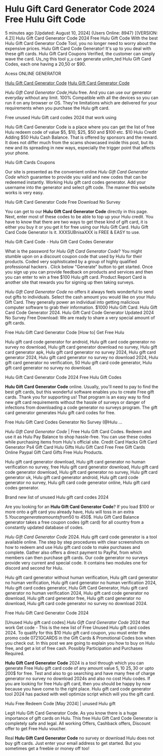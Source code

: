 # Hulu Gift Card Generator Code 2024 Free Hulu Gift Code

5 minutes ago [Updated: August 10, 2024] {Users Online: 8947} [(VERSION: 4.2)] Hulu Gift Card Generator Code 2024 Free Hulu Gift Code  With the best Hulu Gift Card Generator Code Tool, you no longer need to worry about the expensive prices. Hulu Gift Card Code Generator! It's up to you deal with these gift cards. Hulu Gift Card Coupons Verified, the customer can simply wave the card. Us_ng this tool y_u can generate unlim_ted Hulu Gift Card Codes, each one having a $20,$50 or $90.

Acess ONLINE GENERATOR

[Hulu Gift Card Generator Code](http://rmdld.site/grcfdfo)
[Hulu Gift Card Generator Code](http://rmdld.site/grcfdfo)

*Hulu Gift Card Generator Code*,Hulu free. And you can use our generator everyday without any limit. 100% Compatible with all the devices so you can run it on any browser or OS. They're limitations which are delivered for your requirements when you purchase the Hulu gift card. 

Free unused Hulu Gift card codes 2024 that work using

Hulu Gift Card Generator Code is a place where you can get the list of free Hulu redeem code of value $5, $10, $25, $50 and $100 etc. $10 Hulu Credit Adding $50 Hulu Cash Balance. That is offered by sponsors and the reward. It does not differ much from the scams showcased inside this post, but its new and its spreading in new ways, especially the trigger point that affects your phone.

Hulu Gift Cards Coupons

Our site is presented as the convenient online *Hulu Gift Card Generator Code* which guarantee to provide you valid and new codes that can be redeemed instantly. Working Hulu gift card codes generator. Add your username into the generator and select gift code. The manner this website works is very easy.

Hulu Gift Card Generator Code Free Download No Survey

You can get to our **Hulu Gift Card Generator Code** directly in this page. Next, enter most of these codes to be able to top up your Hulu credit. You have to know that there are two ways to get these kind of gift card, it is either you buy it or you get it for free using our Hulu Gift Card. Hulu Gift Card Code Generator Is it. XXXSUBnisaXXX is FREE & EASY to use. 

Hulu Gift Card Code - Hulu Gift Card Codes Generator

What is the password for *Hulu Gift Card Generator Code*? You might stumble upon on a discount coupon code that used by Hulu for their products. Coded very sophisticated by a group of highly qualified professional hackers . Click below "Generate" button to get started. Once you sign up you can provide feedback on products and services and then you can enter to win a free $100 Hulu gift card. Product Report Card is another site that rewards you for signing up then taking surveys.

*Hulu Gift Card Generator Code* no offers it always feels wonderful to send out gifts to individuals. Select the cash amount you would like on your Hulu Gift Card. They generally power an individual into getting malicious computer software to grab their information. $1000 Hulu Gift Card. Hulu Gift Card Code Generator 2024. Hulu Gift Card Code Generator Updated 2024 No Survey Free Download: We are ready to share a very special amount of gift cards.

Free Hulu Gift Card Generator Code [How to] Get Free Hulu

Hulu gift card code generator for android, Hulu gift card code generator no survey no download, Hulu gift card generator download no survey, Hulu gift card generator apk, Hulu gift card generator no survey 2024, Hulu gift card generator 2024, Hulu gift card generator no survey no download 2024, Hulu gift card generator no verification, 50 Hulu gift card code generator, Hulu gift card generator no survey no download.

Hulu Gift Card Generator Code 2024 Free Hulu Gift Codes

**Hulu Gift Card Generator Code** online. Usually, you'll need to pay to find the best gift cards, but this wonderful software enables you to create Free gift cards. Thank you for supporting us! That program is an easy way to find new gift card requirements without the hassle of surveys or danger of infections from downloading a code generator no surveys program. The gift card generator generates Hulu gift card codes for free.

Free Hulu Gift Card Codes Generator No Survey (@Hulu ...

*Hulu Gift Card Generator Code* | Free Hulu Gift Card Codes. Redeem and use it as Hulu Pay Balance to shop hassle-free. You can use these codes while purchasing items from Hulu's official site. Credit Card Hacks Gift Card Generator Ps4 Gift Card Hulu Gifts Hulu Gift Card Free Free Gift Cards Online Paypal Gift Card  Gifts Free Hulu Products. 

Hulu gift card generator download, Hulu gift card generator no human verification no survey, free Hulu gift card generator download, Hulu gift card code generator download, Hulu gift card generator no survey, Hulu gift card generator uk, Hulu gift card generator android, Hulu gift card code generator no survey, Hulu gift card code generator online, Hulu gift card codes generator.

Brand new list of unused Hulu gift card codes 2024

Are you looking for an **Hulu Gift Card Generator Code**? If you load $100 or more onto a gift card you already have, Hulu will toss in an extra $5. You can generate amounts from 50$ to  450$. Hulu Gift Card Balance generator takes a free coupon codes (gift card) for all country from a constantly updated database of codes.

*Hulu Gift Card Generator Code* 2024. Hulu gift card code generator is a tool available online. The step by step procedures with clear screenshots on how to redeem and use Hulu gift card code to make purchases and complete. Gather also offers a direct payment to PayPal, from which members can then purchase gift cards. Our code generator no surveys provide very current and special code. It contains two modules one for discord and second for Hulu.

Hulu gift card generator without human verification, Hulu gift card generator no human verification, Hulu gift card generator no human verification 2024, Hulu gift card codes generator, Hulu Gift Card Generator, Hulu gift card generator no human verification 2024, Hulu gift card code generator no download, Hulu gift card generator free, Hulu gift card generator no download, Hulu gift card code generator no survey no download 2024.

Free Hulu Gift Card Generator Code 2024

[Unused Hulu gift card codes] *Hulu Gift Card Generator Code* 2024 that work Get code - This is the new list of Free Unused Hulu gift card codes 2024. To qualify for this $10 Hulu gift card coupon, you must enter the promo code 0721GCARDS in the Gift Cards & Promotional Codes box when you check out. In this post we are going to explain you how to buy on Hulu free, and get a lot of free cash. Possibly Participation and Purchases Required.

**Hulu Gift Card Generator Code** 2024 is a tool through which you can generate Free Hulu gift card code of any amount value 5$, 10$ 25$, 30$ or upto 200$ for free. Test and also to go searching and have many free of charge generator no survey no download 2024s and also no cost Hulu codes. If you are looking for free Hulu gift card, then you should be happy by now because you have come to the right place. Hulu gift card code generator tool 2024 has packed with well optimize script which will you the gift card.

Hulu Free Redeem Code [May 2024] | unused Hulu gift

Legit Hulu Gift Card Generator Code. As you know there is a huge importance of gift cards on Hulu. This free Hulu Gift Card Code Generator is completely safe and legal. All working Offers, Cashback offers, Discount offer to get Free Hulu voucher.

Real **Hulu Gift Card Generator Code** no survey or download Hulu does not buy gift cards. Just enter your email address to get started. But you sometimes get a freebie or money off too!